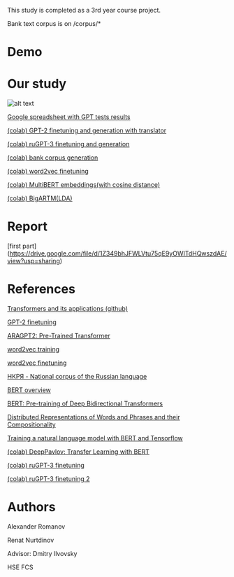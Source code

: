 This study is completed as a 3rd year course project.


Bank text corpus is on /corpus/*

# Demo

# Our study

![alt text](https://github.com/nitrochange/finetuning-ruGPT3/blob/main/coursework.jpg)

[Google spreadsheet with GPT tests results](https://docs.google.com/spreadsheets/d/1qo_dyBgijADRM6W53eNLSP8sVqGLfyRgwHAxj4VGvdI/edit#gid=0)

[(colab) GPT-2 finetuning and generation with translator](https://colab.research.google.com/drive/1nhrtXwNU1vFsVPn25zf21CbqUkaU7sn6)

[(colab) ruGPT-3 finetuning and generation](https://colab.research.google.com/drive/13xPwb-UlYgblOeA8eFr_sK6MAOlPRNWi#scrollTo=5vL07XFvsBBU)

[(colab) bank corpus generation](https://colab.research.google.com/drive/1W3CNRWaOXCjv9l8XWqyVwOiW8wpgUz-u?usp=sharing)

[(colab) word2vec finetuning](https://colab.research.google.com/drive/1kDwHubiey3t5YeS0dymH1aB4ptwEvKB1#scrollTo=hlRjLHmlChSV)

[(colab) MultiBERT embeddings(with cosine distance)](https://colab.research.google.com/drive/1yJZdb-qZSqlf3waG3sKd-Bg9U3guTvZ2#scrollTo=B8wx1O_sTwl0)

[(colab) BigARTM(LDA)](https://colab.research.google.com/drive/1QCKMaCaqh5mV5I3Q0bFD9NwAjT3Vd6f-)

# Report

[first part] (https://drive.google.com/file/d/1Z349bhJFWLVtu75qE9yOWITdHQwszdAE/view?usp=sharing)

# References

[Transformers and its applications (github)](https://github.com/huggingface/transformers)

[GPT-2 finetuning](https://colab.research.google.com/drive/1VLG8e7YSEwypxU-noRNhsv5dW4NfTGce)

[ARAGPT2: Pre-Trained Transformer](https://arxiv.org/pdf/2012.15520.pdf)

[word2vec training](https://sysblok.ru/knowhow/obuchaem-word2vec-praktikum-po-sozdaniju-vektornyh-modelej-jazyka/)

[word2vec finetuning](https://www.kaggle.com/rtatman/fine-tuning-word2vec)

[НКРЯ - National corpus of the Russian language](https://ruscorpora.ru/new/)

[BERT overview](https://arxiv.org/pdf/2002.12327.pdf)

[BERT: Pre-training of Deep Bidirectional Transformers](https://arxiv.org/pdf/1810.04805.pdf)

[Distributed Representations of Words and Phrases
and their Compositionality](https://papers.nips.cc/paper/2013/file/9aa42b31882ec039965f3c4923ce901b-Paper.pdf)

[Training a natural language model with BERT and Tensorflow](https://habr.com/ru/company/sberdevices/blog/527576/)

[(colab) DeepPavlov: Transfer Learning with BERT](https://colab.research.google.com/github/deepmipt/dp_tutorials/blob/master/Tutorial_2_DeepPavlov_BERT_transfer_learning.ipynb)

[(colab) ruGPT-3 finetuning](https://colab.research.google.com/drive/1bwNxmVJMJ3x_N5ylS-nylkQpHUAF0DES)

[(colab) ruGPT-3 finetuning 2](https://colab.research.google.com/github/sberbank-ai/ru-gpts/blob/master/examples/Finetune_RuGPTs_with_HF.ipynb#scrollTo=aZ-4Kav28cH0)

# Authors

Alexander Romanov

Renat Nurtdinov

Advisor: Dmitry Ilvovsky

HSE FCS
